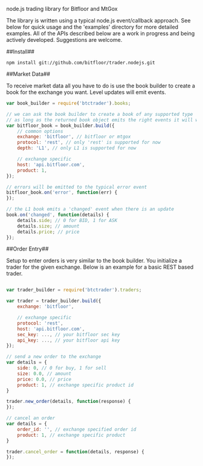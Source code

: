 node.js trading library for Bitfloor and MtGox

The library is written using a typical node.js event/callback approach. See below for quick usage and the 'examples' directory for more detailed examples. All of the APIs described below are a work in progress and being actively developed. Suggestions are welcome.

##Install##

    npm install git://github.com/bitfloor/trader.nodejs.git

##Market Data##

To receive market data all you have to do is use the book builder to create a book for the exchange you want. Level updates will emit events.

```javascript
var book_builder = require('btctrader').books;

// we can ask the book builder to create a book of any supported type
// as long as the returned book object emits the right events it will work
var bitfloor_book = book_builder.build({
    // common options
    exchange: 'bitfloor', // bitfloor or mtgox
    protocol: 'rest', // only 'rest' is supported for now
    depth: 'L1', // only L1 is supported for now

    // exchange specific
    host: 'api.bitfloor.com',
    product: 1,
});

// errors will be emitted to the typical error event
bitfloor_book.on('error', function(err) {
});

// the L1 book emits a 'changed' event when there is an update
book.on('changed', function(details) {
    details.side; // 0 for BID, 1 for ASK
    details.size; // amount
    details.price; // price
});
```

##Order Entry##

Setup to enter orders is very similar to the book builder. You initialize a trader for the given exchange. Below is an example for a basic REST based trader.

```javascript

var trader_builder = require('btctrader').traders;

var trader = trader_builder.build({
    exchange: 'bitfloor',

    // exchange specific
    protocol: 'rest',
    host: 'api.bitfloor.com',
    sec_key: ..., // your bitfloor sec key
    api_key: ..., // your bitfloor api key
});

// send a new order to the exchange
var details = {
    side: 0, // 0 for buy, 1 for sell
    size: 0.0, // amount
    price: 0.0, // price
    product: 1, // exchange specific product id
}

trader.new_order(details, function(response) {
});

// cancel an order
var details = {
    order_id: '', // exchange specified order id
    product: 1, // exchange specific product
}

trader.cancel_order = function(details, response) {
});

```

